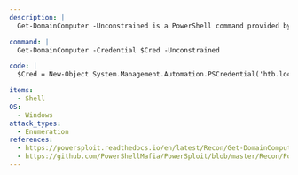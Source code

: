 ```yaml
---
description: |
  Get-DomainComputer -Unconstrained is a PowerShell command provided by the PowerView module for Active Directory enumeration. It retrieves computer objects within a domain that have unconstrained delegation enabled, potentially indicating security vulnerabilities. This command helps identify systems that might allow attackers to impersonate users or escalate privileges through unconstrained delegation, which should be investigated and secured promptly. It's a valuable tool for auditing Active Directory environments for potential security risks. 

command: |
  Get-DomainComputer -Credential $Cred -Unconstrained

code: |
  $Cred = New-Object System.Management.Automation.PSCredential('htb.local\mmaas', $pass)

items:
  - Shell
OS:
  - Windows
attack_types:
  - Enumeration
references:
  - https://powersploit.readthedocs.io/en/latest/Recon/Get-DomainComputer/
  - https://github.com/PowerShellMafia/PowerSploit/blob/master/Recon/PowerView.ps1
---
```

